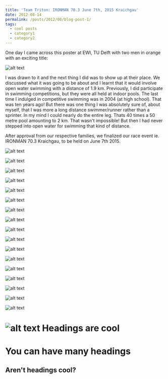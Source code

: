 ```yaml
---
title: 'Team Triton: IRONMAN 70.3 June 7th, 2015 Kraichgau'
date: 2012-08-14
permalink: /posts/2012/08/blog-post-1/
tags:
  - cool posts
  - category1
  - category2
---
```


One day I came across this poster at EWI, TU Delft with two men in orange with an exciting title:

![alt text](/blog1_p1.jpg)

I was drawn to it and the next thing I did was to show up at their place. We discussed what it was going to be about and I learnt that it would involve open water swimming with a distance of 1.9 km. Previously, I did  participate in swimming competitions, but they were all held at indoor pools. The last time I indulged in competitive swimming was in 2004 (at high school). That was ten years ago!  But there was one thing I was absolutely sure of, about myself, that I was more a long distance swimmer/runner rather than a sprinter. In my mind I could nearly do the entire leg. Thats 40 times a 50 metre pool amounting to 2 km. That wasn't impossible! But then I had never stepped into open water for swimming that kind of distance. 

After approval from our respective families, we finalized our race event ie.  IRONMAN 70.3 Kraichgau, to be held on June 7th 2015. 


![alt text](blog1_p2.jpg)

![alt text](blog1_p3.jpg)

![alt text](blog1_p4.jpg)


![alt text](blog1_p5.jpg)

![alt text](blog1_p6.jpg)

![alt text](blog1_p7.jpg)

![alt text](blog1_p8.jpg)

![alt text](blog1_p9.jpg)

![alt text](blog1_p10.jpg)

![alt text](blog1_p11.jpg)

![alt text](blog1_p12.jpg)


![alt text](blog1_p13.png)

![alt text](blog1_p14.jpg)

![alt text](blog1_p15.jpg)

![alt text](blog1_p16.jpg)

![alt text](blog1_p17.jpg)


![alt text](blog1_p18.jpg)

![alt text](blog1_p18.jpg)
Headings are cool
======

You can have many headings
======

Aren't headings cool?
------
